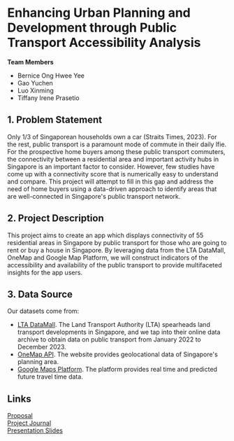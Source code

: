 # Enhancing Urban Planning and Development through Public Transport Accessibility Analysis

**Team Members**
- Bernice Ong Hwee Yee
- Gao Yuchen
- Luo Xinming
- Tiffany Irene Prasetio

## 1. Problem Statement
Only 1/3 of Singaporean households own a car (Straits Times, 2023). For the rest, public transport is a paramount mode of commute in their daily lfie. For the prospective home buyers among these public transport commuters, the connectivity between a residential area and important activity hubs in Singapore is an important factor to consider. However, few studies have come up with a connectivity score that is numerically easy to understand and compare. This project will attempt to fill in this gap and address the need of home buyers using a data-driven approach to identify areas that are well-connected in Singapore's public transport network.

## 2. Project Description
This project aims to create an app which displays connectivity of 55 residential areas in Singapore by public transport for those who are going to rent or buy a house in Singapore. By leveraging data from the LTA DataMall, OneMap and Google Map Platform, we will construct indicators of the accessibility and availability of the public transport to provide multifaceted insights for the app users. 
 
## 3. Data Source
Our datasets come from:
- [LTA DataMall](https://datamall.lta.gov.sg/content/datamall/en.html). The Land Transport Authority (LTA) spearheads land transport developments in Singapore, and we tap into their online data archive to obtain data on public transport from January 2022 to December 2023. 
- [OneMap API](https://www.onemap.gov.sg/api). The website provides geolocational data of Singapore's planning area.
- [Google Maps Platform](https://maps.googleapis.com/maps/api). The platform provides real time and predicted future travel time data. 


## Links
[Proposal](https://docs.google.com/document/d/1Rkk9R01Y3jouLnso1FWMFEfWWeDm70d52EWLyjCjkN0/edit)  
[Project Journal](https://docs.google.com/document/d/1KGUR0AjU_-qRQ1V9_KZUK9jvvysmgQItazL7bBX8p4k/edit)  
[Presentation Slides](https://docs.google.com/presentation/d/1V7o_LOmEEwV4NmvkGBOUjGETUEeECNjTOqy2Nqnfvh8/edit#slide=id.g2c95d7e93f3_0_3645)

